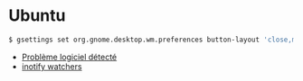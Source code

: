 # Ubuntu

```bash
$ gsettings set org.gnome.desktop.wm.preferences button-layout 'close,maximize,minimize:'

```

- [Problème logiciel détecté](https://doc.ubuntu-fr.org/tutoriel/desactiver_la_fenetre_probleme_logiciel_detecte)
- [inotify watchers](https://github.com/guard/listen/wiki/Increasing-the-amount-of-inotify-watchers)
